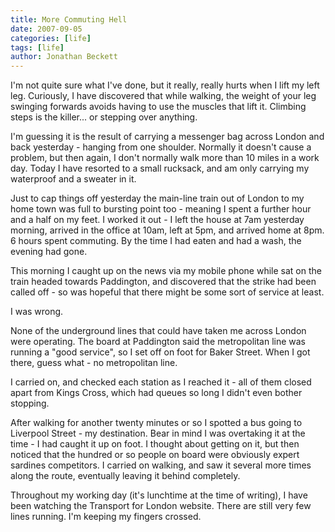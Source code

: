 ```yaml
---
title: More Commuting Hell
date: 2007-09-05
categories: [life]
tags: [life]
author: Jonathan Beckett
---
```


I'm not quite sure what I've done, but it really, really hurts when I lift my left leg. Curiously, I have discovered that while walking, the weight of your leg swinging forwards avoids having to use the muscles that lift it. Climbing steps is the killer... or stepping over anything.

I'm guessing it is the result of carrying a messenger bag across London and back yesterday - hanging from one shoulder. Normally it doesn't cause a problem, but then again, I don't normally walk more than 10 miles in a work day. Today I have resorted to a small rucksack, and am only carrying my waterproof and a sweater in it.

Just to cap things off yesterday the main-line train out of London to my home town was full to bursting point too - meaning I spent a further hour and a half on my feet. I worked it out - I left the house at 7am yesterday morning, arrived in the office at 10am, left at 5pm, and arrived home at 8pm. 6 hours spent commuting. By the time I had eaten and had a wash, the evening had gone.

This morning I caught up on the news via my mobile phone while sat on the train headed towards Paddington, and discovered that the strike had been called off - so was hopeful that there might be some sort of service at least.

I was wrong.

None of the underground lines that could have taken me across London were operating. The board at Paddington said the metropolitan line was running a "good service", so I set off on foot for Baker Street. When I got there, guess what - no metropolitan line.

I carried on, and checked each station as I reached it - all of them closed apart from Kings Cross, which had queues so long I didn't even bother stopping.

After walking for another twenty minutes or so I spotted a bus going to Liverpool Street - my destination. Bear in mind I was overtaking it at the time - I had caught it up on foot. I thought about getting on it, but then noticed that the hundred or so people on board were obviously expert sardines competitors. I carried on walking, and saw it several more times along the route, eventually leaving it behind completely.

Throughout my working day (it's lunchtime at the time of writing), I have been watching the Transport for London website. There are still very few lines running. I'm keeping my fingers crossed.